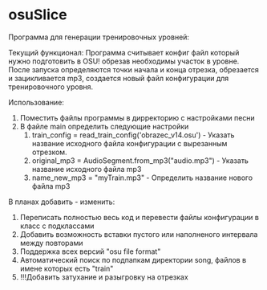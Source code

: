 # osuSlice
Программа для генерации тренировочных уровней:

Текущий функционал:
Программа считывает конфиг файл который нужно подготовить в OSU! обрезав необходимы участок в уровне. После запуска
определяются точки начала и конца отрезка, обрезается и зацикливается mp3, создается новый файл конфигурации для 
тренировочного уровня.

Использование:
1) Поместить файлы программы в дирректорию с настройками песни
2) В файле main определить следующие настройки
    1) train_config = read_train_config('obrazec_v14.osu') - Указать название исходного файла конфигурации с вырезанным отрезком.
    2) original_mp3 = AudioSegment.from_mp3("audio.mp3") - Указать название исходного файла mp3
    3) name_new_mp3 = "myTrain.mp3" - Определить название нового файла mp3


В планах добавить - изменить:
1) Переписать полностью весь код и перевести файлы конфигурации в класс с подклассами
2) Добавить возможность вставки пустого или наполненого интервала между повторами
3) Поддержка всех версий "osu file format"
4) Автоматический поиск по подпапкам директории song, файлов в имене которых есть "train"
5) !!!Добавить затухание и разыгровку на отрезках
